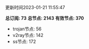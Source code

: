 更新时间2023-01-21 11:55:47

**总订阅: 73**
**总节点: 2143**
**有效节点: 370**
- trojan节点: 56
- v2ray节点: 142
- ss节点: 172

